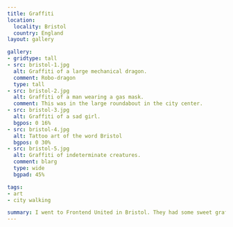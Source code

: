 ```yaml
---
title: Graffiti
location:
  locality: Bristol
  country: England
layout: gallery

gallery:
- gridtype: tall
- src: bristol-1.jpg
  alt: Graffiti of a large mechanical dragon.
  comment: Robo-dragon
  type: tall
- src: bristol-2.jpg
  alt: Graffiti of a man wearing a gas mask.
  comment: This was in the large roundabout in the city center.
- src: bristol-3.jpg
  alt: Graffiti of a sad girl.
  bgpos: 0 16%
- src: bristol-4.jpg
  alt: Tattoo art of the word Bristol
  bgpos: 0 30%
- src: bristol-5.jpg
  alt: Graffiti of indeterminate creatures.
  comment: blarg
  type: wide
  bgpad: 45%

tags:
- art
- city walking

summary: I went to Frontend United in Bristol. They had some sweet graffiti.
---
```


